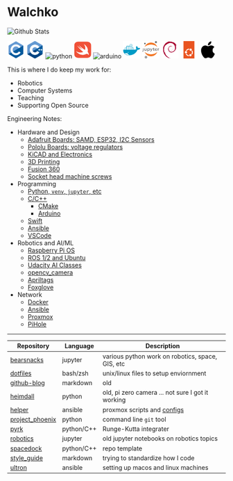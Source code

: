 # Walchko

![Github Stats](https://github-readme-stats.vercel.app/api?username=walchko&show_icons=true&theme=dracula)

<p align="left"> 
  <img src="https://raw.githubusercontent.com/devicons/devicon/master/icons/c/c-original.svg" alt="C" width="40" height="40"/>
  <img src="https://raw.githubusercontent.com/devicons/devicon/master/icons/cplusplus/cplusplus-original.svg" alt="C++" width="40" height="40"/>
  <img src="https://www.vectorlogo.zone/logos/python/python-icon.svg" alt="python" width="40" height="40"/>
  <img src="https://raw.githubusercontent.com/devicons/devicon/master/icons/swift/swift-original.svg" alt="swift" width="40" height="40"/>
  <img src="https://cdn.worldvectorlogo.com/logos/arduino-1.svg" alt="arduino" width="40" height="40"/>
  <img src="https://raw.githubusercontent.com/devicons/devicon/master/icons/docker/docker-plain.svg" alt="docker" width="40" height="40"/>
  <img src="https://raw.githubusercontent.com/devicons/devicon/master/icons/jupyter/jupyter-original-wordmark.svg" alt="jupyter" width="40" height="40"/>
  <img src="https://raw.githubusercontent.com/devicons/devicon/master/icons/debian/debian-original.svg" alt="debian" width="40" height="40"/>
  <img src="https://raw.githubusercontent.com/devicons/devicon/master/icons/ubuntu/ubuntu-plain.svg" alt="ubuntu" width="40" height="40"/>
  <img src="https://raw.githubusercontent.com/devicons/devicon/master/icons/apple/apple-original.svg" alt="apple" width="40" height="40"/>
</p>

This is where I do keep my work for:

- Robotics
- Computer Systems
- Teaching
- Supporting Open Source

Engineering Notes:

- Hardware and Design
  - [Adafruit Boards: SAMD, ESP32, I2C Sensors](https://github.com/MomsFriendlyRobotCompany/momsfriendlyrobotcompany.github.io/tree/master/notebook/adafruit)
  - [Pololu Boards: voltage regulators](https://github.com/MomsFriendlyRobotCompany/momsfriendlyrobotcompany.github.io/tree/master/notebook/pololu)
  - [KiCAD and Electronics](https://github.com/MomsFriendlyRobotCompany/momsfriendlyrobotcompany.github.io/tree/master/notebook/electrical-engineering)
  - [3D Printing](https://github.com/MomsFriendlyRobotCompany/momsfriendlyrobotcompany.github.io/tree/master/notebook/3d-printing)
  - [Fusion 360](https://github.com/MomsFriendlyRobotCompany/momsfriendlyrobotcompany.github.io/blob/master/notebook/3d-printing/fusion360/fusion360.md)
  - [Socket head machine screws](https://github.com/MomsFriendlyRobotCompany/momsfriendlyrobotcompany.github.io/blob/master/notebook/3d-printing/metric-socket-cap/metric-socket-cap.md)
- Programming
  - [Python, `venv`, `jupyter`, etc](https://github.com/walchko/bearsnacks)
  - [C/C++](https://github.com/Bear-Snacks/bear-snacks.github.io)
    - [CMake](https://github.com/Bear-Snacks/bear-snacks.github.io/blob/main/cmake/cmake.md)
    - [Arduino](https://github.com/Bear-Snacks/bear-snacks.github.io/tree/main/arduino)
  - [Swift](https://github.com/Bear-Snacks/bear-snacks.github.io)
  - [Ansible](https://github.com/Bear-Snacks/bear-snacks.github.io/tree/main/ansible)
  - [VSCode](https://github.com/Bear-Snacks/bear-snacks.github.io/blob/main/vscode)
- Robotics and AI/ML
  - [Raspberry Pi OS](https://github.com/RecklessTedsFunland/izac/tree/master/docs/linux-pios)
  - [ROS 1/2 and Ubuntu](https://github.com/RecklessTedsFunland/izac/tree/master/docs)
  - [Udacity AI Classes](https://github.com/MarsUniversity/udacity-ai)
  - [opencv_camera](https://github.com/MomsFriendlyRobotCompany/opencv_camera/tree/master/docs/jupyter)
  - [Apriltags](https://github.com/MomsFriendlyRobotCompany/moms_apriltag/tree/master/docs/jupyter)
  - [Foxglove](https://github.com/MomsFriendlyRobotCompany/mcap-protobuf)
- Network
  - [Docker](https://github.com/walchko/ultron/tree/master/docs/docker)
  - [Ansible](https://github.com/walchko/ultron/tree/master/docs/ansible)
  - [Proxmox](https://github.com/walchko/helper/tree/main/docs)
  - [PiHole](https://github.com/walchko/ultron/tree/master/docs/pihole)

---

| Repository       | Language   | Description |
|------------------|------------|-------------|
| [bearsnacks][1]  | jupyter    | various python work on robotics, space, GIS, etc
| [dotfiles][2]    | bash/zsh   | unix/linux files to setup enviornment 
| [github-blog][3] | markdown   | old
| [heimdall][8]    | python     | old, pi zero camera ... not sure I got it working
| [helper][11]     | ansible    | proxmox scripts and [configs][12]
| [project_phoenix][9] | python | command line `git` tool
| [pyrk][10]       | python/C++ | Runge-Kutta integrater
| [robotics][7]    | jupyter    | old jupyter notebooks on robotics topics
| [spacedock][4]   | python/C++ | repo template
| [style_guide][5] | markdown   | trying to standardize how I code
| [ultron][6]      | ansible    | setting up macos and linux machines

[1]: https://github.com/walchko/bearsnacks
[2]: https://github.com/walchko/dotfiles
[3]: https://github.com/walchko/github-blog
[4]: https://github.com/walchko/spacedock
[5]: https://github.com/walchko/style_guide
[6]: https://github.com/walchko/ultron
[7]: https://github.com/walchko/robotics
[8]: https://github.com/walchko/heimdall
[9]: https://github.com/walchko/project-phoenix
[10]: https://github.com/walchko/pyrk
[11]: https://github.com/walchko/helper
[12]: https://github.com/walchko/proxmox_configs

